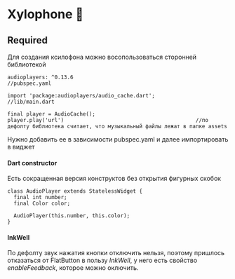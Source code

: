 # Xylophone 🎹

## Required
Для создания ксилофона можно восопользоваться сторонней библиотекой 
```
audioplayers: ^0.13.6                                       //pubspec.yaml

import 'package:audioplayers/audio_cache.dart';             //lib/main.dart

final player = AudioCache();
player.play('url')                                          //по дефолту библиотека считает, что музыкальный файлы лежат в папке assets
```
Нужно добавить ее в зависимости pubspec.yaml и далее импортировать в виджет

#### Dart constructor
Есть сокращенная версия конструктов без открытия фигурных скобок
```
class AudioPlayer extends StatelessWidget {
  final int number;
  final Color color;

  AudioPlayer(this.number, this.color);
}
```

#### InkWell
По дефолту звук нажатия кнопки отключить нельзя, поэтому пришлось отказаться от FlatButton в пользу
*InkWell*, у него есть свойство *enableFeedback*, которое можно оключить.

